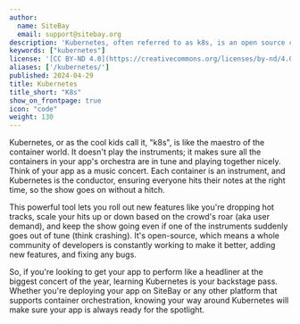 ```yaml
---
author:
  name: SiteBay
  email: support@sitebay.org
description: 'Kubernetes, often referred to as k8s, is an open source container orchestration system that helps deploy and manage containerized applications.'
keywords: ["kubernetes"]
license: '[CC BY-ND 4.0](https://creativecommons.org/licenses/by-nd/4.0)'
aliases: ['/kubernetes/']
published: 2024-04-29
title: Kubernetes
title_short: "K8s"
show_on_frontpage: true
icon: "code"
weight: 130
---
```


Kubernetes, or as the cool kids call it, "k8s", is like the maestro of the container world. It doesn't play the instruments; it makes sure all the containers in your app's orchestra are in tune and playing together nicely. Think of your app as a music concert. Each container is an instrument, and Kubernetes is the conductor, ensuring everyone hits their notes at the right time, so the show goes on without a hitch.

This powerful tool lets you roll out new features like you're dropping hot tracks, scale your hits up or down based on the crowd's roar (aka user demand), and keep the show going even if one of the instruments suddenly goes out of tune (think crashing). It's open-source, which means a whole community of developers is constantly working to make it better, adding new features, and fixing any bugs.

So, if you're looking to get your app to perform like a headliner at the biggest concert of the year, learning Kubernetes is your backstage pass. Whether you're deploying your app on SiteBay or any other platform that supports container orchestration, knowing your way around Kubernetes will make sure your app is always ready for the spotlight.